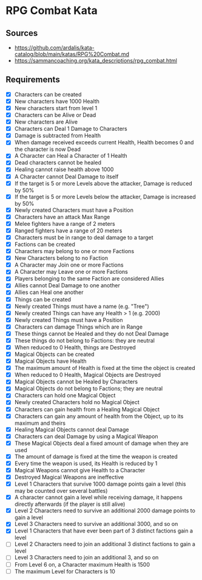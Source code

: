 # RPG Combat Kata

## Sources

- https://github.com/ardalis/kata-catalog/blob/main/katas/RPG%20Combat.md
- https://sammancoaching.org/kata_descriptions/rpg_combat.html

## Requirements

- [X] Characters can be created
- [X] New characters have 1000 Health
- [X] New characters start from level 1
- [X] Characters can be Alive or Dead
- [X] New characters are Alive
- [X] Characters can Deal 1 Damage to Characters
- [X] Damage is subtracted from Health
- [X] When damage received exceeds current Health, Health becomes 0 and the character is now Dead
- [X] A Character can Heal a Character of 1 Health
- [X] Dead characters cannot be healed
- [X] Healing cannot raise health above 1000
- [X] A Character cannot Deal Damage to itself
- [X] If the target is 5 or more Levels above the attacker, Damage is reduced by 50%
- [X] If the target is 5 or more Levels below the attacker, Damage is increased by 50%
- [X] Newly created Characters must have a Position
- [X] Characters have an attack Max Range
- [X] Melee fighters have a range of 2 meters
- [X] Ranged fighters have a range of 20 meters
- [X] Characters must be in range to deal damage to a target
- [X] Factions can be created
- [X] Characters may belong to one or more Factions
- [X] New Characters belong to no Faction
- [X] A Character may Join one or more Factions
- [X] A Character may Leave one or more Factions
- [X] Players belonging to the same Faction are considered Allies
- [X] Allies cannot Deal Damage to one another
- [X] Allies can Heal one another
- [X] Things can be created
- [X] Newly created Things must have a name (e.g. "Tree")
- [X] Newly created Things can have any Health > 1 (e.g. 2000)
- [X] Newly created Things must have a Position
- [X] Characters can damage Things which are in Range
- [X] These things cannot be Healed and they do not Deal Damage
- [X] These things do not belong to Factions: they are neutral
- [X] When reduced to 0 Health, things are Destroyed
- [X] Magical Objects can be created
- [X] Magical Objects have Health
- [X] The maximum amount of Health is fixed at the time the object is created
- [X] When reduced to 0 Health, Magical Objects are Destroyed
- [X] Magical Objects cannot be Healed by Characters
- [X] Magical Objects do not belong to Factions; they are neutral
- [X] Characters can hold one Magical Object
- [X] Newly created Characters hold no Magical Object
- [X] Characters can gain health from a Healing Magical Object
- [X] Characters can gain any amount of health from the Object, up to its maximum and theirs
- [X] Healing Magical Objects cannot deal Damage
- [X] Characters can deal Damage by using a Magical Weapon
- [X] These Magical Objects deal a fixed amount of damage when they are used
- [X] The amount of damage is fixed at the time the weapon is created
- [X] Every time the weapon is used, its Health is reduced by 1
- [X] Magical Weapons cannot give Health to a Character
- [X] Destroyed Magical Weapons are ineffective
- [X] Level 1 Characters that survive 1000 damage points gain a level (this may be counted over several battles)
- [X] A character cannot gain a level while receiving damage, it happens directly afterwards (if the player is still alive)
- [X] Level 2 Characters need to survive an additional 2000 damage points to gain a level
- [X] Level 3 Characters need to survive an additional 3000, and so on
- [X] Level 1 Characters that have ever been part of 3 distinct factions gain a level
- [ ] Level 2 Characters need to join an additional 3 distinct factions to gain a level
- [ ] Level 3 Characters need to join an additional 3, and so on
- [ ] From Level 6 on, a Character maximum Health is 1500
- [ ] The maximum Level for Characters is 10
